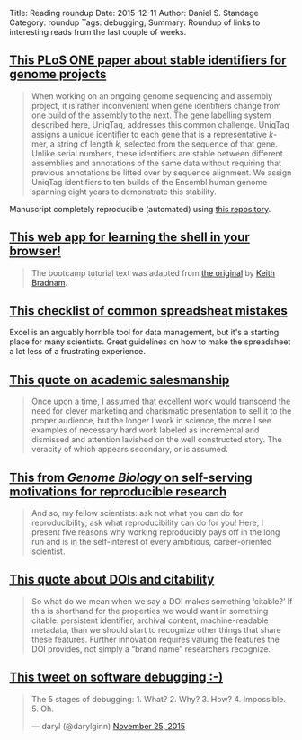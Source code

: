 Title: Reading roundup
Date: 2015-12-11
Author: Daniel S. Standage
Category: roundup
Tags: debugging;
Summary: Roundup of links to interesting reads from the last couple of weeks.

## [This PLoS ONE paper about stable identifiers for genome projects](http://journals.plos.org/plosone/article?id=10.1371/journal.pone.0128026)

> When working on an ongoing genome sequencing and assembly project, it is rather inconvenient when gene identifiers change from one build of the assembly to the next.
> The gene labelling system described here, UniqTag, addresses this common challenge.
> UniqTag assigns a unique identifier to each gene that is a representative *k*-mer, a string of length *k*, selected from the sequence of that gene.
> Unlike serial numbers, these identifiers are stable between different assemblies and annotations of the same data without requiring that previous annotations be lifted over by sequence alignment.
> We assign UniqTag identifiers to ten builds of the Ensembl human genome spanning eight years to demonstrate this stability.

Manuscript completely reproducible (automated) using [this repository](https://github.com/sjackman/uniqtag-paper).

## [This web app for learning the shell in your browser!](http://rik.smith-unna.com/command_line_bootcamp)

> The bootcamp tutorial text was adapted from [the original](http://rescuedbycode.com/linux-bootcamp) by [Keith Bradnam](http://www.keithbradnam.com/).

## [This checklist of common spreadsheat mistakes](http://www.datacarpentry.org/spreadsheet-ecology-lesson/02-common-mistakes.html)

Excel is an arguably horrible tool for data management, but it's a starting place for many scientists.
Great guidelines on how to make the spreadsheet a lot less of a frustrating experience.

## [This quote on academic salesmanship](https://michaeltomasson.wordpress.com/2015/12/03/one-reason-you-didnt-get-that-grant-is-because-theranos)

> Once upon a time, I assumed that excellent work would transcend the need for clever marketing and charismatic presentation to sell it to the proper audience, but the longer I work in science, the more I see examples of necessary hard work labeled as incremental and dismissed and attention lavished on the well constructed story.
> The veracity of which appears secondary, or is assumed.

## [This from *Genome Biology* on self-serving motivations for reproducible research](http://www.genomebiology.com/2015/16/1/274)

> And so, my fellow scientists: ask not what you can do for reproducibility; ask what reproducibility can do for you!
> Here, I present five reasons why working reproducibly pays off in the long run and is in the self-interest of every ambitious, career-oriented scientist.

## [This quote about DOIs and citability](http://www.carlboettiger.info/2013/06/03/DOI-citable.html)

> So what do we mean when we say a DOI makes something ‘citable?’
> If this is shorthand for the properties we would want in something citable: persistent identifier, archival content, machine-readable metadata, than we should start to recognize other things that share these features.
> Further innovation requires valuing the features the DOI provides, not simply a “brand name” researchers recognize.

## [This tweet on software debugging :-)](https://twitter.com/darylginn/status/669457664276094976)

<blockquote class="twitter-tweet" lang="en"><p lang="en" dir="ltr">The 5 stages of debugging:&#10;&#10;1. What?&#10;2. Why?&#10;3. How?&#10;4. Impossible.&#10;5. Oh.</p>&mdash; daryl (@darylginn) <a href="https://twitter.com/darylginn/status/669457664276094976">November 25, 2015</a></blockquote>
<script async src="//platform.twitter.com/widgets.js" charset="utf-8"></script>